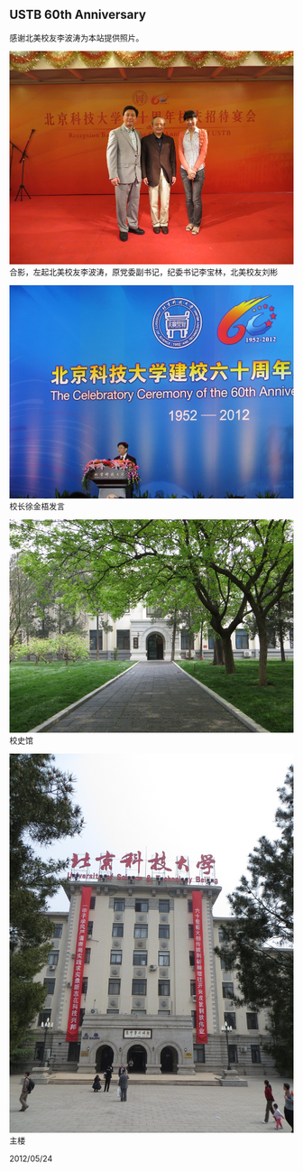 USTB 60th Anniversary
-------------------------------

感谢北美校友李波涛为本站提供照片。

![合影](images/20120524/201205230750230023.JPG)
合影，左起北美校友李波涛，原党委副书记，纪委书记李宝林，北美校友刘彬

![校长徐金梧发言](images/20120524/201205230750230032.JPG)
校长徐金梧发言

![校史馆](images/20120524/201205230750230036.JPG)
校史馆

![主楼](images/20120524/201205230750240037.JPG)
主楼


2012/05/24
